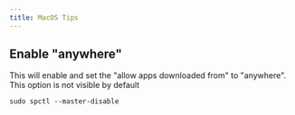 ```yaml
---
title: MacOS Tips
---
```




## Enable "anywhere"

This will enable and set the "allow apps downloaded from" to "anywhere".
This option is not visible by default
```
sudo spctl --master-disable
```

